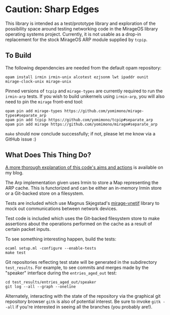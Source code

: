 # Caution: Sharp Edges

This library is intended as a test/prototype library and exploration of the possibility space around testing networking code in the MirageOS library operating systems project.  Currently, it is not usable as a drop-in replacement for the stock MirageOS ARP module supplied by `tcpip`.

## To Build

The following dependencies are needed from the default opam repository:

```
opam install irmin irmin-unix alcotest ezjsonm lwt ipaddr ounit mirage-clock-unix mirage-unix
```

Pinned versions of `tcpip` and `mirage-types` are currently required to run the `irmin-arp` tests.  If you wish to build unikernels using `irmin-arp`, you will also need to pin the `mirage` front-end tool:

```
opam pin add mirage-types https://github.com/yomimono/mirage-types#separate_arp
opam pin add tcpip https://github.com/yomimono/tcpip#separate_arp
opam pin add mirage https://github.com/yomimono/mirage#separate_arp
```

`make` should now conclude successfully; if not, please let me know via a GitHub issue :)

## What Does This Thing Do?

[A more thorough explanation of this code's aims and actions](http://somerandomidiot.com/blog/2015/04/24/what-a-distributed-version-controlled-ARP-cache-gets-you/) is available on my blog.

The Arp implementation given uses Irmin to store a Map representing the ARP cache.  This is functorized and can be either an in-memory Irmin store or a Git-backed store on a filesystem.  

Tests are included which use Magnus Skjegstad's [mirage-vnetif](https://github.com/magnuss/mirage-vnetif) library to mock out communications between network devices.

Test code is included which uses the Git-backed filesystem store to make assertions about the operations performed on the cache as a result of certain packet inputs.

To see something interesting happen, build the tests:

```
ocaml setup.ml -configure --enable-tests
make test
```

Git repositories reflecting test state will be generated in the subdirectory `test_results`.  For example, to see commits and merges made by the "speaker" interface during the `entries_aged_out` test:

```
cd test_results/entries_aged_out/speaker
git log --all --graph --oneline
```

Alternately, interacting with the state of the repository via the graphical git repository browser `gitk` is also of potential interest.  Be sure to invoke `gitk --all` if you're interested in seeing all the branches (you probably are!).
